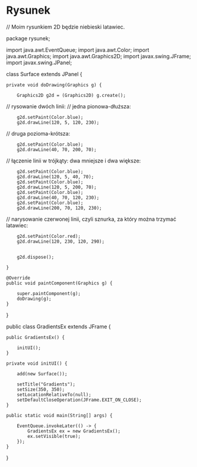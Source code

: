 # Rysunek

// Moim rysunkiem 2D będzie niebieski latawiec.


package rysunek;

import java.awt.EventQueue;
import java.awt.Color;
import java.awt.Graphics;
import java.awt.Graphics2D;
import javax.swing.JFrame;
import javax.swing.JPanel;

class Surface extends JPanel {
    
    private void doDrawing(Graphics g) {
        
        Graphics2D g2d = (Graphics2D) g.create();
        
// rysowanie dwóch linii:
// jedna pionowa-dłuższa: 

        g2d.setPaint(Color.blue);
        g2d.drawLine(120, 5, 120, 230);
        
// druga pozioma-krótsza: 

        g2d.setPaint(Color.blue);
        g2d.drawLine(40, 70, 200, 70);
       
// łączenie linii w trójkąty: dwa mniejsze i dwa większe:
      
        g2d.setPaint(Color.blue);
        g2d.drawLine(120, 5, 40, 70);    
        g2d.setPaint(Color.blue);
        g2d.drawLine(120, 5, 200, 70);
        g2d.setPaint(Color.blue);
        g2d.drawLine(40, 70, 120, 230);
        g2d.setPaint(Color.blue);
        g2d.drawLine(200, 70, 120, 230);
        
// narysowanie czerwonej linii, czyli sznurka, za który można trzymać latawiec:
            
        g2d.setPaint(Color.red);
        g2d.drawLine(120, 230, 120, 290);
      
        
        g2d.dispose();
     
    }

    @Override
    public void paintComponent(Graphics g) {
        
        super.paintComponent(g);
        doDrawing(g);
    }
}

public class GradientsEx extends JFrame {
    
    public GradientsEx() {

        initUI();
    }    
    
    private void initUI() {
        
        add(new Surface());
        
        setTitle("Gradients");
        setSize(350, 350);
        setLocationRelativeTo(null);            
        setDefaultCloseOperation(JFrame.EXIT_ON_CLOSE);
    }
    
    public static void main(String[] args) {

        EventQueue.invokeLater(() -> {
            GradientsEx ex = new GradientsEx();
            ex.setVisible(true);
        });
    }    
}
